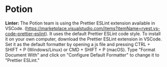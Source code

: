 # Potion
**Linter:**
The Potion team is using the Prettier ESLint extension available in VSCode. (https://marketplace.visualstudio.com/items?itemName=rvest.vs-code-prettier-eslint).
It uses the default Prettier ESLint code style. To install it on your own computer, download the Prettier ESLint extension in VSCode. Set it as the default formatter by opening a js file and pressing  CTRL + SHIFT + P (Windows/Linux) or CMD + SHIFT + P (macOS). Type "Format Document With" and click on "Configure Default Formatter" to change it to "Prettier ESLint."
